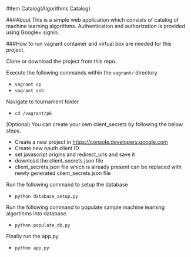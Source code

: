 #Item Catalog(Algorithms Catalog)

###About
  This is a simple web application which consists of catalog of machine learning algorithms. Authentication and authorization is provided using Google+ signin.

###How to run
  vagrant container and virtual box are needed for this project.

  Clone or download the project from this repo.

  Execute the following commands within the `vagrant/` directory.
  - `vagrant up`
  - `vagrant ssh`

  Navigate to tournament folder
  - `cd /vagrant/p6`

  (Optional) You can create your own client_secrets by following the below steps.
   - Create a new project in https://console.developers.google.com
   - Create new oauth client ID
   - set javascript origins and redirect_uris and save it
   - download the client_secrets.json file
   - client_secrets.json file which is already present can be replaced with newly generated client_secrets.json file  

  Run the following command to setup the database
  - `python database_setup.py`

  Run the following command to populate sample machine learning algortihms into database.
  - `python populate_db.py`

  Finally run the app.py.
  - `python app.py`
